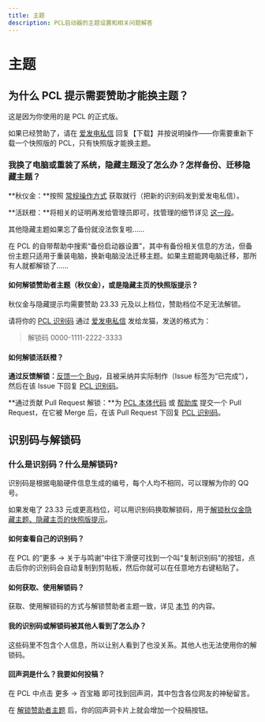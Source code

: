 ```yaml
---
title: 主题
description: PCL启动器的主题设置和相关问题解答
---
```


# 主题

## 为什么 PCL 提示需要赞助才能换主题？

这是因为你使用的是 PCL 的正式版。

如果已经赞助了，请在 [爱发电私信](https://afdian.com/message/df2dfad2960911e89c5252540025c377) 回复【下载】并按说明操作——你需要重新下载一个快照版的 PCL，只有快照版才能换主题。

### 我换了电脑或重装了系统，隐藏主题没了怎么办？怎样备份、迁移隐藏主题？

**秋仪金：**按照 [常规操作方式](https://shimo.im/docs/qKPttVvXKqPD8YDC#anchor-RvCa) 获取就行（把新的识别码发到爱发电私信）。

**活跃橙：**将相关的证明再发给管理员即可，找管理的细节详见 [这一段](https://shimo.im/docs/qKPttVvXKqPD8YDC#anchor-ceFU)。

其他隐藏主题如果忘了备份就没法恢复啦……

在 PCL 的自带帮助中搜索“备份启动器设置”，其中有备份相关信息的方法，但备份主题只适用于重装电脑，换新电脑没法迁移主题。如果主题能跨电脑迁移，那所有人就都解锁了……

#### 如何解锁赞助者主题（秋仪金），或是隐藏主页的快照版提示？

秋仪金与隐藏提示均需要赞助 23.33 元及以上档位，赞助档位不足无法解锁。

请将你的 [PCL 识别码](https://shimo.im/docs/qKPttVvXKqPD8YDC#anchor-ZvAa) 通过 [爱发电私信](https://afdian.com/message/df2dfad2960911e89c5252540025c377) 发给龙猫，发送的格式为：

>解锁码 0000-1111-2222-3333

#### 如何解锁活跃橙？

**通过反馈解锁：**[反馈一个 Bug](https://shimo.im/docs/qKPttVvXKqPD8YDC#anchor-U2r0)，且被采纳并实际制作（Issue 标签为“已完成”），然后在该 Issue 下回复 [PCL 识别码](https://shimo.im/docs/qKPttVvXKqPD8YDC#anchor-ZvAa)。

**通过贡献 Pull Request 解锁：**为 [PCL 本体代码](https://github.com/Hex-Dragon/PCL2/pulls) 或 [帮助库](https://github.com/LTCatt/PCL2Help/pulls) 提交一个 Pull Request，在它被 Merge 后，在该 Pull Request 下回复 [PCL 识别码](https://shimo.im/docs/qKPttVvXKqPD8YDC#anchor-ZvAa)。

## 识别码与解锁码

### 什么是识别码？什么是解锁码?

识别码是根据电脑硬件信息生成的编号，每个人均不相同，可以理解为你的 QQ 号。

如果发电了 23.33 元或更高档位，可以用识别码换取解锁码，用于[解锁秋仪金隐藏主题、隐藏主页的快照版提示](https://shimo.im/docs/qKPttVvXKqPD8YDC#anchor-RvCa)。

#### 如何查看自己的识别码？

在 PCL 的“更多 → 关于与鸣谢”中往下滑便可找到一个叫“复制识别码”的按钮，点击后你的识别码会自动复制到剪贴板，然后你就可以在任意地方右键粘贴了。

#### 如何获取、使用解锁码？

获取、使用解锁码的方式与解锁赞助者主题一致，详见 [本节](https://shimo.im/docs/qKPttVvXKqPD8YDC#anchor-RvCa) 的内容。

#### 我的识别码或解锁码被其他人看到了怎么办？

这些码里不包含个人信息，所以让别人看到了也没关系。其他人也无法使用你的解锁码。

#### 回声洞是什么？我要如何投稿？

在 PCL 中点击 更多 → 百宝箱 即可找到回声洞，其中包含各位网友的神秘留言。

在 [解锁赞助者主题](https://shimo.im/docs/qKPttVvXKqPD8YDC#anchor-RvCa) 后，你的回声洞卡片上就会增加一个投稿按钮。
